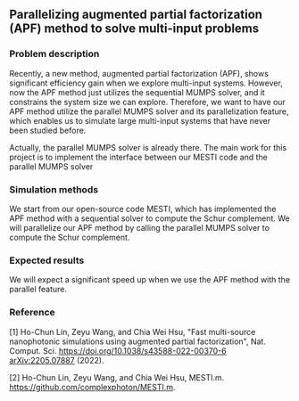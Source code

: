 ##  Parallelizing augmented partial factorization (APF) method to solve multi-input problems
 
### Problem description
Recently, a new method, augmented partial factorization (APF), shows significant efficiency gain when we explore multi-input systems. However, now the APF method just utilizes the sequential MUMPS solver, and it constrains the system size we can explore. Therefore, we want to have our APF method utilize the parallel MUMPS solver and its parallelization feature, which enables us to simulate large multi-input systems that have never been studied before.
 
Actually, the parallel MUMPS solver is already there. The main work for this project is to implement the interface between our MESTI code and the parallel MUMPS solver
 
### Simulation methods
We start from our open-source code MESTI, which has implemented the APF method with a sequential solver to compute the Schur complement. We will parallelize our APF method by calling the parallel MUMPS solver to compute the Schur complement.
 
### Expected results
We will expect a significant speed up when we use the APF method with the parallel feature.
 
### Reference
[1] Ho-Chun Lin, Zeyu Wang, and Chia Wei Hsu, "Fast multi-source nanophotonic simulations using augmented partial factorization", Nat. Comput. Sci. https://doi.org/10.1038/s43588-022-00370-6 [arXiv:2205.07887](https://arxiv.org/abs/2205.07887) (2022).
 
[2] Ho-Chun Lin, Zeyu Wang, and Chia Wei Hsu, MESTI.m. https://github.com/complexphoton/MESTI.m.
